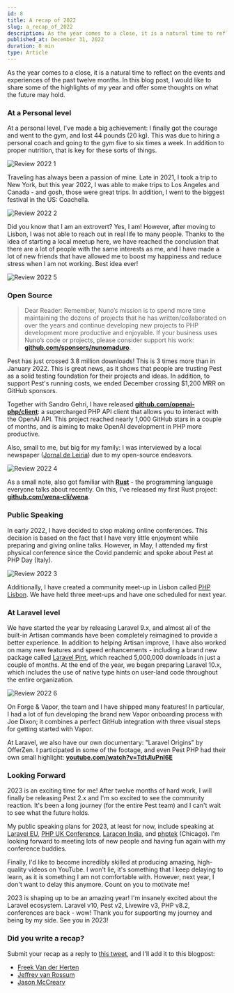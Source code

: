 ```yaml
---
id: 8
title: A recap of 2022
slug: a_recap_of_2022
description: As the year comes to a close, it is a natural time to reflect on the events and experiences of the past twelve months.
published_at: December 31, 2022
duration: 8 min
type: Article
---
```


As the year comes to a close, it is a natural time to reflect on the events and experiences of the past twelve months. In this blog post, I would like to share some of the highlights of my year and offer some thoughts on what the future may hold.

### At a Personal level

At a personal level, I've made a big achievement: I finally got the courage and went to the gym, and lost 44 pounds (20 kg). This was due to hiring a personal coach and going to the gym five to six times a week. In addition to proper nutrition, that is key for these sorts of things.

![Review 2022 1](https://nunomaduro.com/review_2022_1.jpg)

Traveling has always been a passion of mine. Late in 2021, I took a trip to New York, but this year 2022, I was able to make trips to Los Angeles and Canada - and gosh, those were great trips. In addition, I went to the biggest festival in the US: Coachella.

![Review 2022 2](https://nunomaduro.com/review_2022_2.jpg)

Did you know that I am an extrovert? Yes, I am! However, after moving to Lisbon, I was not able to reach out in real life to many people. Thanks to the idea of starting a local meetup here, we have reached the conclusion that there are a lot of people with the same interests as me, and I have made a lot of new friends that have allowed me to boost my happiness and reduce stress when I am not working. Best idea ever!

![Review 2022 5](https://nunomaduro.com/review_2022_5.jpg)

### Open Source

> Dear Reader: Remember, Nuno’s mission is to spend more time maintaining the dozens of projects that he has written/collaborated on over the years and continue developing new projects to PHP development more productive and enjoyable. If your business uses Nuno’s code or projects, please consider support his work: **[github.com/sponsors/nunomaduro](https://github.com/sponsors/nunomaduro/)**.

Pest has just crossed 3.8 million downloads! This is 3 times more than in January 2022. This is great news, as it shows that people are trusting Pest as a solid testing foundation for their projects and ideas. In addition, to support Pest's running costs, we ended December crossing $1,200 MRR on GitHub sponsors.

Together with Sandro Gehri, I have released **[github.com/openai-php/client](https://github.com/openai-php/client)**: a supercharged PHP API client that allows you to interact with the OpenAI API. This project reached nearly 1,000 GitHub stars in a couple of months, and is aiming to make OpenAI development in PHP more productive.

Also, small to me, but big for my family: I was interviewed by a local newspaper ([Jornal de Leiria](https://www.jornaldeleiria.pt/noticia/o-engenheiro-de-leiria-que-criou-uma-das-mais-conhecidas-ferramentas-online)) due to my open-source endeavors.

![Review 2022 4](https://nunomaduro.com/review_2022_4.jpg)

As a small note, also got familiar with **[Rust](https://www.rust-lang.org/)** - the programming language everyone talks about recently. On this, I've released my first Rust project: **[github.com/wena-cli/wena](https://github.com/wena-cli/wena)**.

### Public Speaking

In early 2022, I have decided to stop making online conferences. This decision is based on the fact that I have very little enjoyment while preparing and giving online talks. However, in May, I attended my first physical conference since the Covid pandemic and spoke about Pest at PHP Day (Italy).

![Review 2022 3](https://nunomaduro.com/review_2022_3.jpg)

Additionally, I have created a community meet-up in Lisbon called [PHP Lisbon](https://phplisbon.com/). We have held three meet-ups and have one scheduled for next year.

### At Laravel level

We have started the year by releasing Laravel 9.x, and almost all of the built-in Artisan commands have been completely reimagined to provide a better experience. In addition to helping Artisan improve, I have also worked on many new features and speed enhancements - including a brand new package called [Laravel Pint](https://github.com/laravel/pint), which reached 5,000,000 downloads in just a couple of months. At the end of the year, we began preparing Laravel 10.x, which includes the use of native type hints on user-land code throughout the entire organization.

![Review 2022 6](https://nunomaduro.com/review_2022_6.jpg)

On Forge & Vapor, the team and I have shipped many features! In particular, I had a lot of fun developing the brand new Vapor onboarding process with Joe Dixon; it combines a perfect GitHub integration with three visual steps for getting started with Vapor.

At Laravel, we also have our own documentary: "Laravel Origins" by OfferZen. I participated in some of the footage, and even Pest PHP had their own small highlight: **[youtube.com/watch?v=TdtJluPnl6E](https://www.youtube.com/watch?v=TdtJluPnl6E)**

### Looking Forward

2023 is an exciting time for me! After twelve months of hard work, I will finally be releasing Pest 2.x and I'm so excited to see the community reaction. It's been a long journey (for the entire Pest team) and I can't wait to see what the future holds.

My public speaking plans for 2023, at least for now, include speaking at [Laravel EU](https://laracon.eu/), [PHP UK Conference](https://www.phpconference.co.uk/), [Laracon India](https://laracon.in/), and [phptek](https://tek.phparch.com/) (Chicago). I'm looking forward to meeting lots of new people and having fun again with my conference buddies.

Finally, I'd like to become incredibly skilled at producing amazing, high-quality videos on YouTube. I won't lie, it's something that I keep delaying to learn, as it is something I am not comfortable with. However, next year, I don't want to delay this anymore.  Count on you to motivate me!

2023 is shaping up to be an amazing year! I'm insanely excited about the Laravel ecosystem. Laravel v10, Pest v2, Livewire v3, PHP v8.2, conferences are back - wow! Thank you for supporting my journey and being by my side. See you in 2023!

### Did you write a recap?

Submit your recap as a reply to [this tweet](https://twitter.com/enunomaduro/status/1609137587116990465), and I'll add it to this blogpost:

- [Freek Van der Herten](https://freek.dev/2400-a-recap-of-2022)
- [Jeffrey van Rossum](https://vanrossum.dev/33-2022-year-in-review)
- [Jason McCreary](https://jasonmccreary.me/articles/2022-lookbehind-2023-lookahead/)
